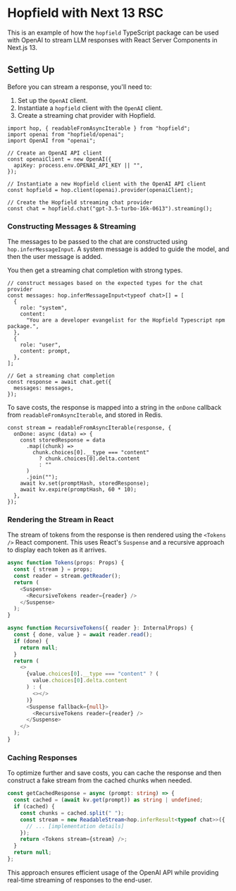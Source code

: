 # Hopfield with Next 13 RSC

This is an example of how the `hopfield` TypeScript package can be used with OpenAI to stream LLM responses with React Server Components in Next.js 13.

## Setting Up

Before you can stream a response, you'll need to:

1. Set up the `OpenAI` client.
2. Instantiate a `hopfield` client with the `OpenAI` client.
3. Create a streaming chat provider with Hopfield.

```tsx
import hop, { readableFromAsyncIterable } from "hopfield";
import openai from "hopfield/openai";
import OpenAI from "openai";

// Create an OpenAI API client
const openaiClient = new OpenAI({
  apiKey: process.env.OPENAI_API_KEY || "",
});

// Instantiate a new Hopfield client with the OpenAI API client
const hopfield = hop.client(openai).provider(openaiClient);

// Create the Hopfield streaming chat provider
const chat = hopfield.chat("gpt-3.5-turbo-16k-0613").streaming();
```

### Constructing Messages & Streaming

The messages to be passed to the chat are constructed using `hop.inferMessageInput`. A system message is added to guide the model, and then the user message is added.

You then get a streaming chat completion with strong types.

```tsx
// construct messages based on the expected types for the chat provider
const messages: hop.inferMessageInput<typeof chat>[] = [
  {
    role: "system",
    content:
      "You are a developer evangelist for the Hopfield Typescript npm package.",
  },
  {
    role: "user",
    content: prompt,
  },
];

// Get a streaming chat completion
const response = await chat.get({
  messages: messages,
});
```

To save costs, the response is mapped into a string in the `onDone` callback from `readableFromAsyncIterable`, and stored in Redis.

```tsx
const stream = readableFromAsyncIterable(response, {
  onDone: async (data) => {
    const storedResponse = data
      .map((chunk) =>
        chunk.choices[0].__type === "content"
          ? chunk.choices[0].delta.content
          : ""
      )
      .join("");
    await kv.set(promptHash, storedResponse);
    await kv.expire(promptHash, 60 * 10);
  },
});
```

### Rendering the Stream in React

The stream of tokens from the response is then rendered using the `<Tokens />` React component. This uses React's `Suspense` and a recursive approach to display each token as it arrives.

```typescript
async function Tokens(props: Props) {
  const { stream } = props;
  const reader = stream.getReader();
  return (
    <Suspense>
      <RecursiveTokens reader={reader} />
    </Suspense>
  );
}

async function RecursiveTokens({ reader }: InternalProps) {
  const { done, value } = await reader.read();
  if (done) {
    return null;
  }
  return (
    <>
      {value.choices[0].__type === "content" ? (
        value.choices[0].delta.content
      ) : (
        <></>
      )}
      <Suspense fallback={null}>
        <RecursiveTokens reader={reader} />
      </Suspense>
    </>
  );
}
```

### Caching Responses

To optimize further and save costs, you can cache the response and then construct a fake stream from the cached chunks when needed.

```typescript
const getCachedResponse = async (prompt: string) => {
  const cached = (await kv.get(prompt)) as string | undefined;
  if (cached) {
    const chunks = cached.split(" ");
    const stream = new ReadableStream<hop.inferResult<typeof chat>>({
      // ... [implementation details]
    });
    return <Tokens stream={stream} />;
  }
  return null;
};
```

This approach ensures efficient usage of the OpenAI API while providing real-time streaming of responses to the end-user.
